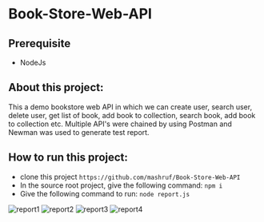 # Book-Store-Web-API

## Prerequisite
- NodeJs

## About this project:
This a demo bookstore web API in which we can create user, search user, delete user, get list of book, add book to collection, search book, add book to collection etc. Multiple API's were chained by using Postman and Newman was used to generate test report.

## How to run this project:
- clone this project
``` https://github.com/mashruf/Book-Store-Web-API ```
- In the source root project, give the following command:
``` npm i ```
- Give the following command to run:
``` node report.js ```

![report1](https://github.com/mashruf/Book-Store-Web-API/assets/50927464/20eaa295-9dd6-43f0-a1c8-865a5a70d14b)
![report2](https://github.com/mashruf/Book-Store-Web-API/assets/50927464/f3dbae7d-ca0b-4b00-9071-fd6fc4fb3449)
![report3](https://github.com/mashruf/Book-Store-Web-API/assets/50927464/bd530445-1330-4864-8050-841b28eb77d7)
![report4](https://github.com/mashruf/Book-Store-Web-API/assets/50927464/6478dfd9-93a2-44b6-a1e5-e05ac574decd)
